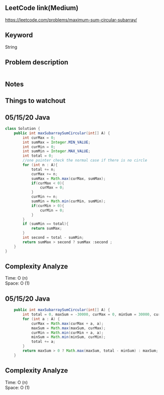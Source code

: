 ## LeetCode link(Medium)
https://leetcode.com/problems/maximum-sum-circular-subarray/

## Keyword
String

## Problem description
```

```



## Notes


## Things to watchout

## 05/15/20 Java

```java
class Solution {
    public int maxSubarraySumCircular(int[] A) {
        int curMax = 0;
        int sumMax = Integer.MIN_VALUE;
        int curMin = 0;
        int sumMin = Integer.MAX_VALUE;
        int total = 0;
        //one pointer check the normal case if there is no circle
        for (int n : A){
            total += n;
            curMax += n;
            sumMax = Math.max(curMax, sumMax);
            if(curMax < 0){
                curMax = 0;
            }
            curMin += n;
            sumMin = Math.min(curMin, sumMin);
            if(curMin > 0){
                curMin = 0;
            }
        }
        if (sumMin == total){
            return sumMax;
        }
        int second = total - sumMin;
        return sumMax > second ? sumMax :second ;
    }
}

```
## Complexity Analyze
Time: O (n)      \
Space: O (1)

## 05/15/20 Java

```java
    public int maxSubarraySumCircular(int[] A) {
        int total = 0, maxSum = -30000, curMax = 0, minSum = 30000, curMin = 0;
        for (int a : A) {
            curMax = Math.max(curMax + a, a);
            maxSum = Math.max(maxSum, curMax);
            curMin = Math.min(curMin + a, a);
            minSum = Math.min(minSum, curMin);
            total += a;
        }
        return maxSum > 0 ? Math.max(maxSum, total - minSum) : maxSum;
    }
```
## Complexity Analyze
Time: O (n)      \
Space: O (1)
